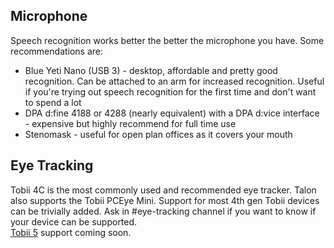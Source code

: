 ## Microphone
Speech recognition works better the better the microphone you have. Some recommendations are:

  * Blue Yeti Nano (USB 3) - desktop, affordable and pretty good recognition. Can be attached to an arm for increased recognition. Useful if you're trying out speech recognition for the first time and don't want to spend a lot
  * DPA d:fine 4188 or 4288 (nearly equivalent) with a DPA d:vice interface - expensive but highly recommend for full time use
  * Stenomask - useful for open plan offices as it covers your mouth

## Eye Tracking
Tobii 4C is the most commonly used and recommended eye tracker. Talon also supports the Tobii PCEye Mini. Support for most 4th gen Tobii devices can be trivially added. Ask in #eye-tracking channel if you want to know if your device can be supported.  
[Tobii 5](https://gaming.tobii.com/product/eye-tracker-5/) support coming soon.
